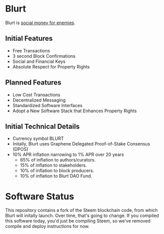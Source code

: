 # Blurt 

Blurt is [social money for enemies](https://steemit.com/steem/@jacobgadikian/social-money-for-enemies).

## Initial Features

* Free Transactions 
* 3 second Block Confirmations
* Social and Financial Keys
* Absolute Respect for Property Rights

## Planned Features

* Low Cost Transactions
* Decentralized Messaging
* Standardized Software Interfaces
* Adopt a New Software Stack that Enhances Property Rights

## Initial Technical Details

* Currency symbol BLURT
* Initally, Blurt uses Graphene Delegated Proof-of-Stake Consensus (DPOS)
* 10% APR inflation narrowing to 1% APR over 20 years
    * 65% of inflation to authors/curators. 
    * 15% of inflation to stakeholders.
    * 10% of inflation to block producers.
    * 10% of inflation to Blurt DAO Fund. 
    

# Software Status

This repository contains a fork of the Steem blockchain code, from which Blurt will initally launch.  Over time, that's going to change.  If you compiled this software today, you'd just be compiling Steem, so we've removed compile and deploy instructions for now.  

